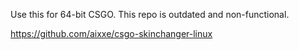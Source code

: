Use this for 64-bit CSGO. This repo is outdated and non-functional.

https://github.com/aixxe/csgo-skinchanger-linux
